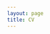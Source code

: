 ```yaml
---
layout: page
title: CV
---
```


<div id="pdf" style="height: 800px;"></div>
<script src="/assets/js/pdfobject.min.js"></script>
<script>
PDFObject.embed("https://jakeleyhr.github.io/Jake_Leyhr_CV_20.9.24.pdf", "#pdf");
</script>
